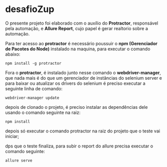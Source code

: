 # desafioZup
O presente projeto foi elaborado com o auxílio do **Protractor**, responsável pela automação, e **Allure Report**, cujo papel é gerar realtorio sobre a automação.

Para ter acesso ao **protractor** é necessário poussuir o **npm (Gerenciador de Pacotes do Node)** instalado na maquina, para executar o comando abaixo:
```
npm install -g protractor
```
Fora o **protractor**, é instalado junto nesse comando o **webdriver-manager**, que nada mais é do que um gerenciador de instâncias 
do selenium server e para baixar ou atualizar os drivers do selenium é preciso executar a seguinte linha de comando:
```
webdriver-manager update
```
depois de clonado o projeto, é preciso instalar as dependências dele usando o comando seguinte na raiz:
```
npm install
```
depois só executar o comando protractor na raiz do projeto que o teste vai iniciar;

dps que o teste finaliza, para subir o report do allure precisa executar o comando seguinte:
```
allure serve
```
